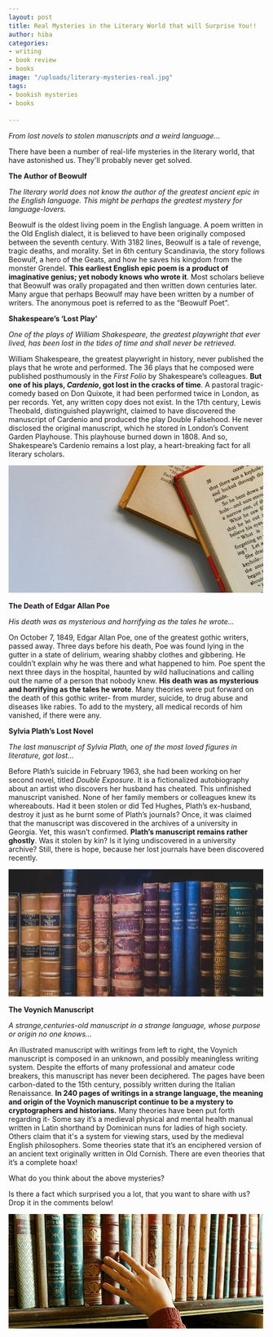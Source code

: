```yaml
---
layout: post
title: Real Mysteries in the Literary World that will Surprise You!!
author: hiba
categories:
- writing
- book review
- books
image: "/uploads/literary-mysteries-real.jpg"
tags:
- bookish mysteries
- books

---
```

_From lost novels to stolen manuscripts and a weird language..._

There have been a number of real-life mysteries in the literary world, that have astonished us. They'll probably never get solved.

**The Author of Beowulf**

_The literary world does not know the author of the greatest ancient epic in the English language. This might be perhaps the greatest mystery for language-lovers._

Beowulf is the oldest living poem in the English language. A poem written in the Old English dialect, it is believed to have been originally composed between the seventh century. With 3182 lines, Beowulf is a tale of revenge, tragic deaths, and morality. Set in 6th century Scandinavia, the story follows Beowulf, a hero of the Geats, and how he saves his kingdom from the monster Grendel. **This earliest English epic poem is a  product of imaginative genius; yet nobody knows who wrote it**. Most scholars believe that Beowulf was orally propagated and then written down centuries later. Many argue that perhaps Beowulf may have been written by a number of writers. The anonymous poet is referred to as the “Beowulf Poet”.

**Shakespeare’s ‘Lost Play’**

_One of the plays of William Shakespeare, the greatest playwright that ever lived, has been lost in the tides of time and shall never be retrieved._

William Shakespeare, the greatest playwright in history, never published the plays that he wrote and performed. The 36 plays that he composed were published posthumously in the _First Folio_ by Shakespeare’s colleagues. **But one of his plays, _Cardenio_, got lost in the cracks of time**. A pastoral tragic-comedy based on Don Quixote, it had been performed twice in London, as per records. Yet, any written copy does not exist. In the 17th century, Lewis Theobald, distinguished playwright, claimed to have discovered the manuscript of Cardenio and produced the play Double Falsehood. He never disclosed the original manuscript, which he stored in London’s Convent Garden Playhouse. This playhouse burned down in 1808. And so, Shakespeare’s Cardenio remains a lost play, a heart-breaking fact for all literary scholars.

![](/uploads/books2.jpg)

**The Death of Edgar Allan Poe**

_His death was as mysterious and horrifying as the tales he wrote..._

On October 7, 1849, Edgar Allan Poe, one of the greatest gothic writers, passed away. Three days before his death, Poe was found lying in the gutter in a state of delirium, wearing shabby clothes and gibbering. He couldn’t explain why he was there and what happened to him. Poe spent the next three days in the hospital, haunted by wild hallucinations and calling out the name of a person that nobody knew. **His death was as mysterious and horrifying as the tales he wrote**. Many theories were put forward on the death of this gothic writer- from murder, suicide, to drug abuse and diseases like rabies. To add to the mystery, all medical records of him vanished, if there were any.

**Sylvia Plath’s Lost Novel**

_The last manuscript of Sylvia Plath, one of the most loved figures in literature, got lost..._

Before Plath’s suicide in February 1963, she had been working on her second novel, titled _Double Exposure_. It is a fictionalized autobiography about an artist who discovers her husband has cheated. This unfinished manuscript vanished. None of her family members or colleagues knew its whereabouts. Had it been stolen or did Ted Hughes, Plath’s ex-husband, destroy it just as he burnt some of Plath’s journals? Once, it was claimed that the manuscript was discovered in the archives of a university in Georgia. Yet, this wasn’t confirmed. **Plath’s manuscript remains rather ghostly**. Was it stolen by kin? Is it lying undiscovered in a university archive? Still, there is hope, because her lost journals have been discovered recently.

![](/uploads/books4.jpg)

**The Voynich Manuscript**

_A strange,centuries-old manuscript in a strange language, whose purpose or origin no one knows..._

An illustrated manuscript with writings from left to right, the Voynich manuscript is composed in an unknown, and possibly meaningless writing system. Despite the efforts of many professional and amateur code breakers, this manuscript has never been deciphered. The pages have been carbon-dated to the 15th century, possibly written during the Italian Renaissance. **In 240 pages of writings in a strange language, the meaning and origin of the Voynich manuscript continue to be a mystery to cryptographers and historians.** Many theories have been put forth regarding it- Some say it’s a medieval physical and mental health manual written in Latin shorthand by Dominican nuns for ladies of high society. Others claim that it's a system for viewing stars, used by the medieval English philosophers. Some theories state that it’s an enciphered version of an ancient text originally written in Old Cornish. There are even theories that it’s a complete hoax!

What do you think about the above mysteries?

Is there a fact which surprised you a lot, that you want to share with us? Drop it in the comments below!

![](/uploads/48b30aa2514139b3e81d22ec8eff4be3.gif)
